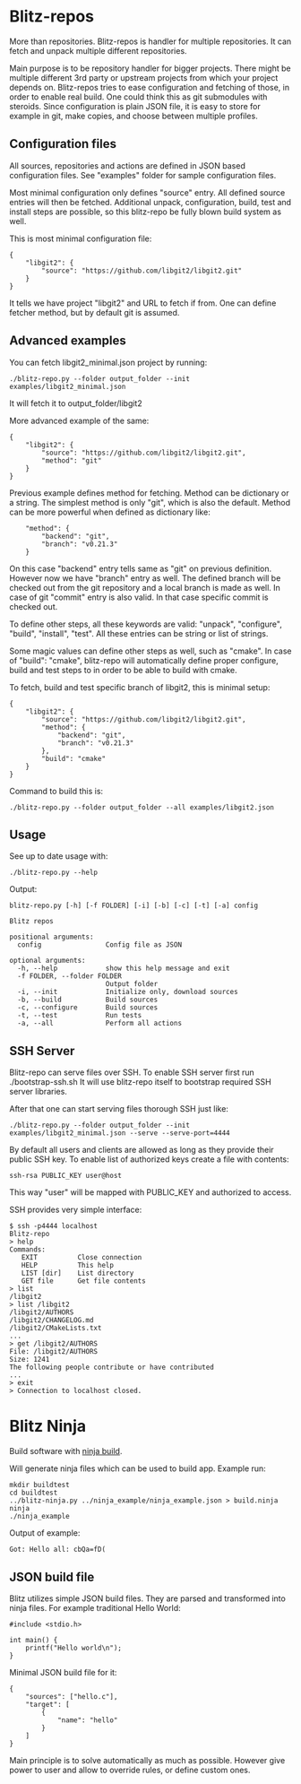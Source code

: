 # Blitz-repos

More than repositories. Blitz-repos is handler for multiple repositories.
It can fetch and unpack multiple different repositories.

Main purpose is to be repository handler for bigger projects.
There might be multiple different 3rd party or upstream projects from which your
project depends on.
Blitz-repos tries to ease configuration and fetching of those,
in order to enable real build.
One could think this as git submodules with steroids.
Since configuration is plain JSON file,
it is easy to store for example in git, make copies,
and choose between multiple profiles.

## Configuration files

All sources, repositories and actions are defined in JSON based configuration files.
See "examples" folder for sample configuration files.

Most minimal configuration only defines "source" entry.
All defined source entries will then be fetched.
Additional unpack, configuration, build, test and install steps are possible,
so this blitz-repo be fully blown build system as well.

This is most minimal configuration file:

    {
        "libgit2": {
            "source": "https://github.com/libgit2/libgit2.git"
        }
    }

It tells we have project "libgit2" and URL to fetch if from.
One can define fetcher method, but by default git is assumed.

## Advanced examples

You can fetch libgit2_minimal.json project by running:

    ./blitz-repo.py --folder output_folder --init examples/libgit2_minimal.json

It will fetch it to output_folder/libgit2

More advanced example of the same:

    {
        "libgit2": {
            "source": "https://github.com/libgit2/libgit2.git",
            "method": "git"
        }
    }

Previous example defines method for fetching. Method can be dictionary or a string.
The simplest method is only "git", which is also the default.
Method can be more powerful when defined as dictionary like:

        "method": {
            "backend": "git",
            "branch": "v0.21.3"
        }

On this case "backend" entry tells same as "git" on previous definition.
However now we have "branch" entry as well.
The defined branch will be checked out from the git repository
and a local branch is made as well.
In case of git "commit" entry is also valid. In that case specific commit is checked out.

To define other steps, all these keywords are valid:
"unpack", "configure", "build", "install", "test".
All these entries can be string or list of strings.

Some magic values can define other steps as well, such as "cmake".
In case of "build": "cmake", blitz-repo will automatically define proper
configure, build and test steps to in order to be able to build with cmake.

To fetch, build and test specific branch of libgit2, this is minimal setup:

    {
        "libgit2": {
            "source": "https://github.com/libgit2/libgit2.git",
            "method": {
                "backend": "git",
                "branch": "v0.21.3"
            },
            "build": "cmake"
        }
    }

Command to build this is:

    ./blitz-repo.py --folder output_folder --all examples/libgit2.json

## Usage

See up to date usage with:

    ./blitz-repo.py --help


Output:

    blitz-repo.py [-h] [-f FOLDER] [-i] [-b] [-c] [-t] [-a] config

    Blitz repos

    positional arguments:
      config                Config file as JSON

    optional arguments:
      -h, --help            show this help message and exit
      -f FOLDER, --folder FOLDER
                            Output folder
      -i, --init            Initialize only, download sources
      -b, --build           Build sources
      -c, --configure       Build sources
      -t, --test            Run tests
      -a, --all             Perform all actions


## SSH Server

Blitz-repo can serve files over SSH. To enable SSH server first run ./bootstrap-ssh.sh
It will use blitz-repo itself to bootstrap required SSH server libraries.

After that one can start serving files thorough SSH just like:

    ./blitz-repo.py --folder output_folder --init examples/libgit2_minimal.json --serve --serve-port=4444

By default all users and clients are allowed as long as they provide their public SSH key.
To enable list of authorized keys create a file with contents:

    ssh-rsa PUBLIC_KEY user@host

This way "user" will be mapped with PUBLIC_KEY and authorized to access.

SSH provides very simple interface:

    $ ssh -p4444 localhost
    Blitz-repo
    > help
    Commands:
       EXIT          Close connection
       HELP          This help
       LIST [dir]    List directory
       GET file      Get file contents
    > list
    /libgit2
    > list /libgit2
    /libgit2/AUTHORS
    /libgit2/CHANGELOG.md
    /libgit2/CMakeLists.txt
    ...
    > get /libgit2/AUTHORS
    File: /libgit2/AUTHORS
    Size: 1241
    The following people contribute or have contributed
    ...
    > exit
    > Connection to localhost closed.


# Blitz Ninja

Build software with [ninja build](http://martine.github.io/ninja).

Will generate ninja files which can be used to build app.
Example run:

    mkdir buildtest
    cd buildtest
    ../blitz-ninja.py ../ninja_example/ninja_example.json > build.ninja
    ninja
    ./ninja_example

Output of example:

    Got: Hello all: cbQa=fD(


## JSON build file

Blitz utilizes simple JSON build files. They are parsed and transformed into ninja files.
For example traditional Hello World:

    #include <stdio.h>

    int main() {
        printf("Hello world\n");
    }

Minimal JSON build file for it:

    {
        "sources": ["hello.c"],
        "target": [
            {
                "name": "hello"
            }
        ]
    }

Main principle is to solve automatically as much as possible.
However give power to user and allow to override rules, or define custom ones.
